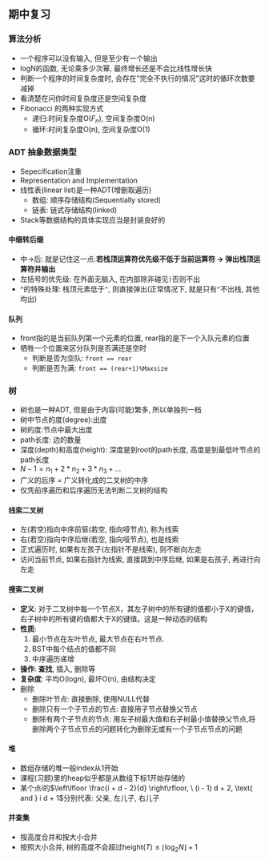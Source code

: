 ## 期中复习
### 算法分析
- 一个程序可以没有输入, 但是至少有一个输出
- logN的函数, 无论乘多少次幂, 最终增长还是不会比线性增长快
- 判断一个程序的时间复杂度时, 会存在"完全不执行的情况"这时的循环次数要减掉
- 看清楚在问你时间复杂度还是空间复杂度
- Fibonacci 的两种实现方式
    - 递归:时间复杂度O($F_n$), 空间复杂度O(n)
    - 循环:时间复杂度O(n), 空间复杂度O(1)
### ADT 抽象数据类型
- Sepecification注重
- Representation and Implementation
- 线性表(linear list)是一种ADT(增删取遍历)
    - 数组: 顺序存储结构(Sequentially stored)
    - 链表: 链式存储结构(linked)
- Stack等数据结构的具体实现应当是封装良好的
#### 中缀转后缀
- 中->后: 就是记住这一点:**若栈顶运算符优先级不低于当前运算符 → 弹出栈顶运算符并输出**
- 左括号的优先级: 在外面无脑入, 在内部除非碰见`)`否则不出
- ^的特殊处理: 栈顶元素低于`^`, 则直接弹出(正常情况下, 就是只有`^`不出栈, 其他均出)
#### 队列
- front指的是当前队列第一个元素的位置, rear指的是下一个入队元素的位置
- 牺牲一个位置来区分队列是否满还是空时
    - 判断是否为空队: `front == rear`
    - 判断是否为满: `front == (rear+1)%Maxsize`
### 树
- 树也是一种ADT, 但是由于内容(可能)繁多, 所以单独列一档
- 树中节点的度(degree):出度
- 树的度:节点中最大出度
- path长度: 边的数量
- 深度(depth)和高度(height): 深度是到root的path长度, 高度是到最低叶节点的path长度
- $N-1 = n_1+ 2*n_2+ 3*n_3+...$
- 广义的后序 = 广义转化成的二叉树的中序
- 仅凭前序遍历和后序遍历无法判断二叉树的结构
#### 线索二叉树
- 左(若空)指向中序前驱(若空, 指向哑节点), 称为线索
- 右(若空)指向中序后继(若空, 指向哑节点), 也是线索
- 正式遍历时, 如果有左孩子(左指针不是线索), 则不断向左走
- 访问当前节点, 如果右指针为线索, 直接跳到中序后继, 如果是右孩子, 再进行向左走
#### 搜索二叉树
- **定义**: 对于二叉树中每一个节点X，其左子树中的所有键的值都小于X的键值，右子树中的所有键的值都大于X的键值。这是一种动态的结构
- **性质**:
     1. 最小节点在左叶节点, 最大节点在右叶节点.
     2. BST中每个结点的值都不同
     3. 中序遍历递增
- **操作**: **查找**, 插入, 删除等
- **复杂度**: 平均O(logn), 最坏O(n), 由结构决定
- 删除
    - 删除叶节点: 直接删除, 使用NULL代替
    - 删除只有一个子节点的节点: 直接用子节点替换父节点
    - 删除有两个子节点的节点: 用左子树最大值和右子树最小值替换父节点,将删除两个子节点节点的问题转化为删除无或有一个子节点节点的问题
#### 堆
- 数组存储的堆一般index从1开始
- 课程(习题)里的heap似乎都是从数组下标1开始存储的
- 某个点$i$的$\left\lfloor \frac{i + d - 2}{d} \right\rfloor, \ (i - 1) d + 2, \text{ and } i d + 1$分别代表: 父亲, 左儿子, 右儿子
#### 并查集
- 按高度合并和按大小合并
- 按照大小合并, 树的高度不会超过$\text{height}(T) \leq \left\lfloor \log_2 N \right\rfloor + 1$